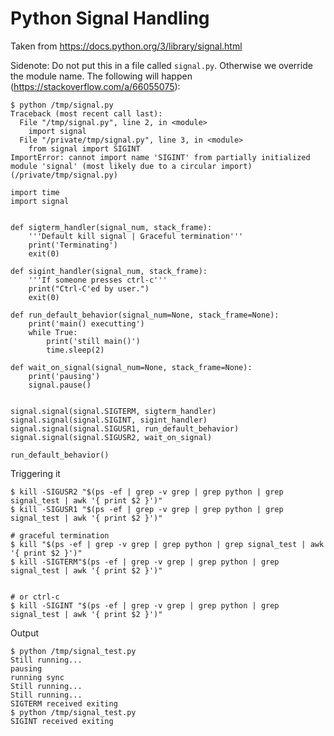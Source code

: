 # Python Signal Handling

Taken from <https://docs.python.org/3/library/signal.html>

Sidenote: Do not put this in a file called `signal.py`. Otherwise we override the module name.
The following will happen (<https://stackoverflow.com/a/66055075>):

  ```text
  $ python /tmp/signal.py
  Traceback (most recent call last):
    File "/tmp/signal.py", line 2, in <module>
      import signal
    File "/private/tmp/signal.py", line 3, in <module>
      from signal import SIGINT
  ImportError: cannot import name 'SIGINT' from partially initialized module 'signal' (most likely due to a circular import) (/private/tmp/signal.py)
  ```

```text
import time
import signal


def sigterm_handler(signal_num, stack_frame):
    '''Default kill signal | Graceful termination'''
    print('Terminating')
    exit(0)

def sigint_handler(signal_num, stack_frame):
    '''If someone presses ctrl-c'''
    print("Ctrl-C'ed by user.")
    exit(0)

def run_default_behavior(signal_num=None, stack_frame=None):
    print('main() executting')
    while True:
        print('still main()')
        time.sleep(2)

def wait_on_signal(signal_num=None, stack_frame=None):
    print('pausing')
    signal.pause()


signal.signal(signal.SIGTERM, sigterm_handler)
signal.signal(signal.SIGINT, sigint_handler)
signal.signal(signal.SIGUSR1, run_default_behavior)
signal.signal(signal.SIGUSR2, wait_on_signal)

run_default_behavior()
```


Triggering it

```text
$ kill -SIGUSR2 "$(ps -ef | grep -v grep | grep python | grep signal_test | awk '{ print $2 }')"
$ kill -SIGUSR1 "$(ps -ef | grep -v grep | grep python | grep signal_test | awk '{ print $2 }')"

# graceful termination
$ kill "$(ps -ef | grep -v grep | grep python | grep signal_test | awk '{ print $2 }')" 
$ kill -SIGTERM"$(ps -ef | grep -v grep | grep python | grep signal_test | awk '{ print $2 }')" 


# or ctrl-c
$ kill -SIGINT "$(ps -ef | grep -v grep | grep python | grep signal_test | awk '{ print $2 }')" 
```


Output

```text
$ python /tmp/signal_test.py
Still running...
pausing
running sync
Still running...
Still running...
SIGTERM received exiting
$ python /tmp/signal_test.py
SIGINT received exiting
```
